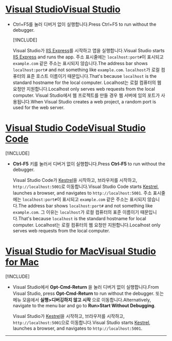 # <a name="visual-studio"></a>[<span data-ttu-id="2c9b1-101">Visual Studio</span><span class="sxs-lookup"><span data-stu-id="2c9b1-101">Visual Studio</span></span>](#tab/visual-studio)

* <span data-ttu-id="2c9b1-102">Ctrl+F5를 눌러 디버거 없이 실행합니다.</span><span class="sxs-lookup"><span data-stu-id="2c9b1-102">Press Ctrl+F5 to run without the debugger.</span></span>

  [!INCLUDE[](~/includes/trustCertVS.md)]

  <span data-ttu-id="2c9b1-103">Visual Studio가 [IIS Express](/iis/extensions/introduction-to-iis-express/iis-express-overview)를 시작하고 앱을 실행합니다.</span><span class="sxs-lookup"><span data-stu-id="2c9b1-103">Visual Studio starts [IIS Express](/iis/extensions/introduction-to-iis-express/iis-express-overview) and runs the app.</span></span> <span data-ttu-id="2c9b1-104">주소 표시줄에는 `localhost:port#`이 표시되고 `example.com` 같은 주소는 표시되지 않습니다.</span><span class="sxs-lookup"><span data-stu-id="2c9b1-104">The address bar shows `localhost:port#` and not something like `example.com`.</span></span> <span data-ttu-id="2c9b1-105">`localhost`가 로컬 컴퓨터의 표준 호스트 이름이기 때문입니다.</span><span class="sxs-lookup"><span data-stu-id="2c9b1-105">That's because `localhost` is the standard hostname for the local computer.</span></span> <span data-ttu-id="2c9b1-106">Localhost는 로컬 컴퓨터의 웹 요청만 지원합니다.</span><span class="sxs-lookup"><span data-stu-id="2c9b1-106">Localhost only serves web requests from the local computer.</span></span> <span data-ttu-id="2c9b1-107">Visual Studio에서 웹 프로젝트를 만들 경우 웹 서버에 임의 포트가 사용됩니다.</span><span class="sxs-lookup"><span data-stu-id="2c9b1-107">When Visual Studio creates a web project, a random port is used for the web server.</span></span>
 
# <a name="visual-studio-code"></a>[<span data-ttu-id="2c9b1-108">Visual Studio Code</span><span class="sxs-lookup"><span data-stu-id="2c9b1-108">Visual Studio Code</span></span>](#tab/visual-studio-code)

  [!INCLUDE[](~/includes/trustCertVSC.md)]

* <span data-ttu-id="2c9b1-109">**Ctrl-F5** 키를 눌러서 디버거 없이 실행합니다.</span><span class="sxs-lookup"><span data-stu-id="2c9b1-109">Press **Ctrl-F5** to run without the debugger.</span></span>

  <span data-ttu-id="2c9b1-110">Visual Studio Code가 [Kestrel](xref:fundamentals/servers/kestrel)을 시작하고, 브라우저를 시작하고, `http://localhost:5001`로 이동합니다.</span><span class="sxs-lookup"><span data-stu-id="2c9b1-110">Visual Studio Code starts [Kestrel](xref:fundamentals/servers/kestrel), launches a browser, and navigates to `http://localhost:5001`.</span></span> <span data-ttu-id="2c9b1-111">주소 표시줄에는 `localhost:port#`이 표시되고 `example.com` 같은 주소는 표시되지 않습니다.</span><span class="sxs-lookup"><span data-stu-id="2c9b1-111">The address bar shows `localhost:port#` and not something like `example.com`.</span></span> <span data-ttu-id="2c9b1-112">그 이유는 `localhost`가 로컬 컴퓨터의 표준 이름이기 때문입니다.</span><span class="sxs-lookup"><span data-stu-id="2c9b1-112">That's because `localhost` is the standard hostname for  local computer.</span></span> <span data-ttu-id="2c9b1-113">Localhost는 로컬 컴퓨터의 웹 요청만 지원합니다.</span><span class="sxs-lookup"><span data-stu-id="2c9b1-113">Localhost only serves web requests from the local computer.</span></span>

  
# <a name="visual-studio-for-mac"></a>[<span data-ttu-id="2c9b1-114">Visual Studio for Mac</span><span class="sxs-lookup"><span data-stu-id="2c9b1-114">Visual Studio for Mac</span></span>](#tab/visual-studio-mac)

  [!INCLUDE[](~/includes/trustCertMac.md)]

* <span data-ttu-id="2c9b1-115">Visual Studio에서 **Opt-Cmd-Return** 을 눌러 디버거 없이 실행합니다.</span><span class="sxs-lookup"><span data-stu-id="2c9b1-115">From Visual Studio, press **Opt-Cmd-Return** to run without the debugger.</span></span> <span data-ttu-id="2c9b1-116">또는 메뉴 모음에서 **실행>디버깅하지 않고 시작** 으로 이동합니다.</span><span class="sxs-lookup"><span data-stu-id="2c9b1-116">Alternatively, navigate to the menu bar and go to **Run>Start Without Debugging**.</span></span>

  <span data-ttu-id="2c9b1-117">Visual Studio가 [Kestrel](xref:fundamentals/servers/kestrel)을 시작하고, 브라우저를 시작하고, `http://localhost:5001`으로 이동합니다.</span><span class="sxs-lookup"><span data-stu-id="2c9b1-117">Visual Studio starts [Kestrel](xref:fundamentals/servers/kestrel), launches a browser, and navigates to `http://localhost:5001`.</span></span>

<!-- End of VS tabs -->

---
